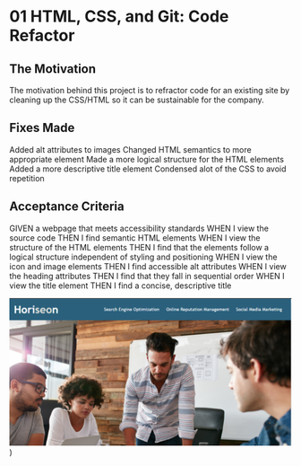 # 01 HTML, CSS, and Git: Code Refactor

## The Motivation


The motivation behind this project is to refractor code for an existing site by cleaning up the CSS/HTML so it can be sustainable for the company.  

## Fixes Made


Added alt attributes to images
Changed HTML semantics to more appropriate element
Made a more logical structure for the HTML elements
Added a more descriptive title element
Condensed alot of the CSS to avoid repetition
## Acceptance Criteria


GIVEN a webpage that meets accessibility standards
WHEN I view the source code
THEN I find semantic HTML elements
WHEN I view the structure of the HTML elements
THEN I find that the elements follow a logical structure independent of styling and positioning
WHEN I view the icon and image elements
THEN I find accessible alt attributes
WHEN I view the heading attributes
THEN I find that they fall in sequential order
WHEN I view the title element
THEN I find a concise, descriptive title

![Horiseon](assets/images/hero.PNG))
